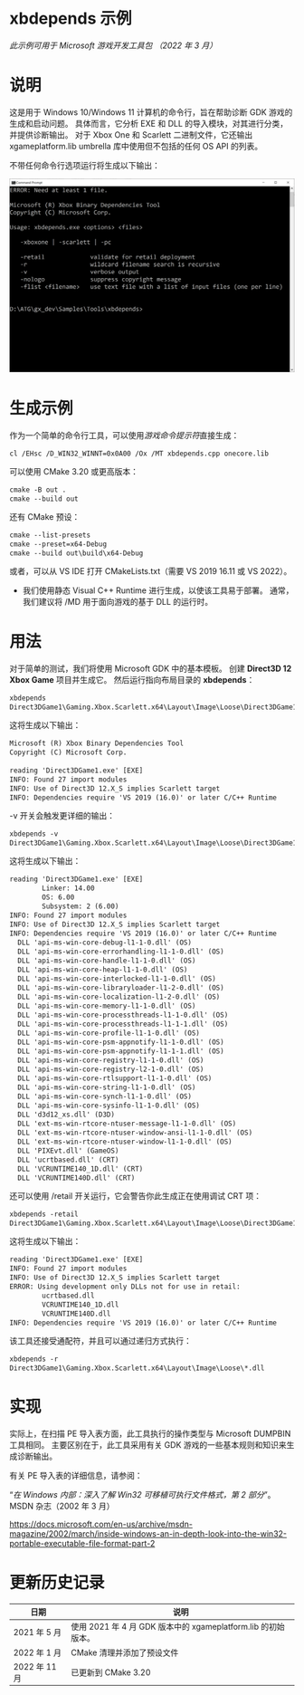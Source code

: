 # xbdepends 示例

*此示例可用于 Microsoft 游戏开发工具包 （2022 年 3 月）*

# 说明

这是用于 Windows 10/Windows 11 计算机的命令行，旨在帮助诊断 GDK 游戏的生成和启动问题。 具体而言，它分析 EXE 和 DLL 的导入模块，对其进行分类，并提供诊断输出。 对于 Xbox One 和 Scarlett 二进制文件，它还输出 xgameplatform.lib umbrella 库中使用但不包括的任何 OS API 的列表。

不带任何命令行选项运行将生成以下输出：

![文本说明已自动生成](./media/image1.png)

# 生成示例

作为一个简单的命令行工具，可以使用*游戏命令提示符*直接生成：

```
cl /EHsc /D_WIN32_WINNT=0x0A00 /Ox /MT xbdepends.cpp onecore.lib
```


可以使用 CMake 3.20 或更高版本：

```
cmake -B out .
cmake --build out
```


还有 CMake 预设：

```
cmake --list-presets
cmake --preset=x64-Debug
cmake --build out\build\x64-Debug
```


或者，可以从 VS IDE 打开 CMakeLists.txt（需要 VS 2019 16.11 或 VS 2022）。

- 我们使用静态 Visual C++ Runtime 进行生成，以使该工具易于部署。 通常，我们建议将 /MD 用于面向游戏的基于 DLL 的运行时。

# 用法

对于简单的测试，我们将使用 Microsoft GDK 中的基本模板。 创建 **Direct3D 12 Xbox Game** 项目并生成它。 然后运行指向布局目录的 **xbdepends**：

```
xbdepends Direct3DGame1\Gaming.Xbox.Scarlett.x64\Layout\Image\Loose\Direct3DGame1.exe
```


这将生成以下输出：

```
Microsoft (R) Xbox Binary Dependencies Tool
Copyright (C) Microsoft Corp.

reading 'Direct3DGame1.exe' [EXE]
INFO: Found 27 import modules
INFO: Use of Direct3D 12.X_S implies Scarlett target
INFO: Dependencies require 'VS 2019 (16.0)' or later C/C++ Runtime
```


-v 开关会触发更详细的输出：

```
xbdepends -v Direct3DGame1\Gaming.Xbox.Scarlett.x64\Layout\Image\Loose\Direct3DGame1.exe
```


这将生成以下输出：

```
reading 'Direct3DGame1.exe' [EXE]
        Linker: 14.00
        OS: 6.00
        Subsystem: 2 (6.00)
INFO: Found 27 import modules
INFO: Use of Direct3D 12.X_S implies Scarlett target
INFO: Dependencies require 'VS 2019 (16.0)' or later C/C++ Runtime
  DLL 'api-ms-win-core-debug-l1-1-0.dll' (OS)
  DLL 'api-ms-win-core-errorhandling-l1-1-0.dll' (OS)
  DLL 'api-ms-win-core-handle-l1-1-0.dll' (OS)
  DLL 'api-ms-win-core-heap-l1-1-0.dll' (OS)
  DLL 'api-ms-win-core-interlocked-l1-1-0.dll' (OS)
  DLL 'api-ms-win-core-libraryloader-l1-2-0.dll' (OS)
  DLL 'api-ms-win-core-localization-l1-2-0.dll' (OS)
  DLL 'api-ms-win-core-memory-l1-1-0.dll' (OS)
  DLL 'api-ms-win-core-processthreads-l1-1-0.dll' (OS)
  DLL 'api-ms-win-core-processthreads-l1-1-1.dll' (OS)
  DLL 'api-ms-win-core-profile-l1-1-0.dll' (OS)
  DLL 'api-ms-win-core-psm-appnotify-l1-1-0.dll' (OS)
  DLL 'api-ms-win-core-psm-appnotify-l1-1-1.dll' (OS)
  DLL 'api-ms-win-core-registry-l1-1-0.dll' (OS)
  DLL 'api-ms-win-core-registry-l2-1-0.dll' (OS)
  DLL 'api-ms-win-core-rtlsupport-l1-1-0.dll' (OS)
  DLL 'api-ms-win-core-string-l1-1-0.dll' (OS)
  DLL 'api-ms-win-core-synch-l1-1-0.dll' (OS)
  DLL 'api-ms-win-core-sysinfo-l1-1-0.dll' (OS)
  DLL 'd3d12_xs.dll' (D3D)
  DLL 'ext-ms-win-rtcore-ntuser-message-l1-1-0.dll' (OS)
  DLL 'ext-ms-win-rtcore-ntuser-window-ansi-l1-1-0.dll' (OS)
  DLL 'ext-ms-win-rtcore-ntuser-window-l1-1-0.dll' (OS)
  DLL 'PIXEvt.dll' (GameOS)
  DLL 'ucrtbased.dll' (CRT)
  DLL 'VCRUNTIME140_1D.dll' (CRT)
  DLL 'VCRUNTIME140D.dll' (CRT)
```


还可以使用 /retail 开关运行，它会警告你此生成正在使用调试 CRT 项：

```
xbdepends -retail Direct3DGame1\Gaming.Xbox.Scarlett.x64\Layout\Image\Loose\Direct3DGame1.exe
```


这将生成以下输出：

```
reading 'Direct3DGame1.exe' [EXE]
INFO: Found 27 import modules
INFO: Use of Direct3D 12.X_S implies Scarlett target
ERROR: Using development only DLLs not for use in retail:
        ucrtbased.dll
        VCRUNTIME140_1D.dll
        VCRUNTIME140D.dll
INFO: Dependencies require 'VS 2019 (16.0)' or later C/C++ Runtime
```


该工具还接受通配符，并且可以通过递归方式执行：

```
xbdepends -r Direct3DGame1\Gaming.Xbox.Scarlett.x64\Layout\Image\Loose\*.dll
```


# 实现

实际上，在扫描 PE 导入表方面，此工具执行的操作类型与 Microsoft DUMPBIN 工具相同。 主要区别在于，此工具采用有关 GDK 游戏的一些基本规则和知识来生成诊断输出。

有关 PE 导入表的详细信息，请参阅：

&ldquo;*在 Windows 内部：深入了解 Win32 可移植可执行文件格式，第 2 部分*&rdquo;。 MSDN 杂志（2002 年 3 月）

<https://docs.microsoft.com/en-us/archive/msdn-magazine/2002/march/inside-windows-an-in-depth-look-into-the-win32-portable-executable-file-format-part-2>

# 更新历史记录

| 日期 | 说明 |
|---|---|
| 2021 年 5 月 | 使用 2021 年 4 月 GDK 版本中的 xgameplatform.lib 的初始版本。 |
| 2022 年 1 月 | CMake 清理并添加了预设文件 |
| 2022 年 11 月 | 已更新到 CMake 3.20 |


